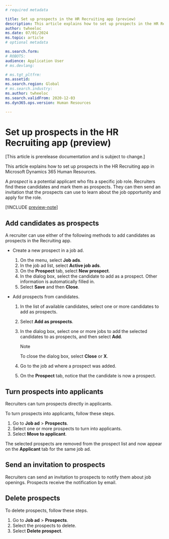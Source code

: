 ```yaml
---
# required metadata

title: Set up prospects in the HR Recruiting app (preview)
description: This article explains how to set up prospects in the HR Recruiting app in Microsoft Dynamics 365 Human Resources.
author: twheeloc
ms.date: 07/01/2024
ms.topic: article
# optional metadata

ms.search.form: 
# ROBOTS: 
audience: Application User
# ms.devlang: 

# ms.tgt_pltfrm: 
ms.assetid: 
ms.search.region: Global
# ms.search.industry: 
ms.author: twheeloc
ms.search.validFrom: 2020-12-03
ms.dyn365.ops.version: Human Resources

---
```


# Set up prospects in the HR Recruiting app (preview)

[This article is prerelease documentation and is subject to change.]

This article explains how to set up prospects in the HR Recruiting app in Microsoft Dynamics 365 Human Resources.

A *prospect* is a potential applicant who fits a specific job role. Recruiters find these candidates and mark them as prospects. They can then send an invitation that the prospects can use to learn about the job opportunity and apply for the role. 

[!INCLUDE [preview-note](~/../shared-content/shared/preview-includes/preview-note-d365.md)]

## Add candidates as prospects

A recruiter can use either of the following methods to add candidates as prospects in the Recruiting app.

- Create a new prospect in a job ad.

    1. On the menu, select **Job ads**.
    1. In the job ad list, select **Active job ads**.
    1. On the **Prospect** tab, select **New prospect**.
    1. In the dialog box, select the candidate to add as a prospect. Other information is automatically filled in.
    1. Select **Save** and then **Close**.

- Add prospects from candidates.

    1. In the list of available candidates, select one or more candidates to add as prospects.
    1. Select **Add as prospects**.
    1. In the dialog box, select one or more jobs to add the selected candidates to as prospects, and then select **Add**.

        > [!NOTE]
        > To close the dialog box, select **Close** or **X**.

    1. Go to the job ad where a prospect was added.
    1. On the **Prospect** tab, notice that the candidate is now a prospect.
 
## Turn prospects into applicants

Recruiters can turn prospects directly in applicants. 

To turn prospects into applicants, follow these steps.

1. Go to **Job ad** \> **Prospects**.
1. Select one or more prospects to turn into applicants.
1. Select **Move to applicant**.

The selected prospects are removed from the prospect list and now appear on the **Applicant** tab for the same job ad.

## Send an invitation to prospects

Recruiters can send an invitation to prospects to notify them about job openings. Prospects receive the notification by email.

## Delete prospects

To delete prospects, follow these steps.

1. Go to **Job ad** \> **Prospects**.
1. Select the prospects to delete.
1. Select **Delete prospect**.
